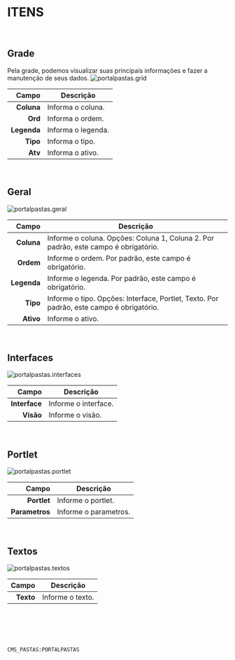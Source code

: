 # ITENS
<br>

## Grade
Pela grade, podemos visualizar suas principais informações e fazer a manutenção de seus dados.
![portalpastas.grid](https://raw.githubusercontent.com/netforcews/docs-siscom/master/geral/imagens/portalpastas.grid.png)

Campo | Descrição
--:|---
**Coluna** | Informa o coluna.
**Ord** | Informa o ordem.
**Legenda** | Informa o legenda.
**Tipo** | Informa o tipo.
**Atv** | Informa o ativo.
<br>

## Geral
![portalpastas.geral](https://raw.githubusercontent.com/netforcews/docs-siscom/master/geral/imagens/portalpastas.geral.png)

Campo | Descrição
--:|---
**Coluna** | Informe o coluna. Opções: Coluna 1, Coluna 2. Por padrão, este campo é obrigatório.
**Ordem** | Informe o ordem. Por padrão, este campo é obrigatório.
**Legenda** | Informe o legenda. Por padrão, este campo é obrigatório.
**Tipo** | Informe o tipo. Opções: Interface, Portlet, Texto. Por padrão, este campo é obrigatório.
**Ativo** | Informe o ativo.
<br>

## Interfaces
![portalpastas.interfaces](https://raw.githubusercontent.com/netforcews/docs-siscom/master/geral/imagens/portalpastas.interfaces.png)

Campo | Descrição
--:|---
**Interface** | Informe o interface.
**Visão** | Informe o visão.
<br>

## Portlet
![portalpastas.portlet](https://raw.githubusercontent.com/netforcews/docs-siscom/master/geral/imagens/portalpastas.portlet.png)

Campo | Descrição
--:|---
**Portlet** | Informe o portlet.
**Parametros** | Informe o parametros.
<br>

## Textos
![portalpastas.textos](https://raw.githubusercontent.com/netforcews/docs-siscom/master/geral/imagens/portalpastas.textos.png)

Campo | Descrição
--:|---
**Texto** | Informe o texto.
<br>
<br>
<br>
<br>

```CMS_PASTAS:PORTALPASTAS```
